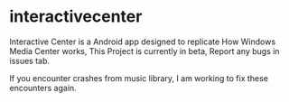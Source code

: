# interactivecenter
Interactive Center is a Android app designed to replicate How Windows Media Center works, This Project is currently in beta, Report any bugs in issues tab.

If you encounter crashes from music library, I am working to fix these encounters again.

